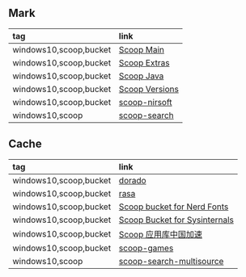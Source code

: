 ## Mark

|tag|link|
|:-|:-|
|windows10,scoop,bucket|[Scoop Main](https://github.com/ScoopInstaller/Main)|
|windows10,scoop,bucket|[Scoop Extras](https://github.com/ScoopInstaller/Extras)|
|windows10,scoop,bucket|[Scoop Java](https://github.com/ScoopInstaller/Java)|
|windows10,scoop,bucket|[Scoop Versions](https://github.com/ScoopInstaller/Versions)|
|windows10,scoop,bucket|[scoop-nirsoft](https://github.com/kodybrown/scoop-nirsoft)|
|windows10,scoop|[scoop-search](https://github.com/shilangyu/scoop-search)|

## Cache

|tag|link|
|:-|:-|
|windows10,scoop,bucket|[dorado](https://github.com/chawyehsu/dorado)|
|windows10,scoop,bucket|[rasa](https://github.com/rasa/scoops)|
|windows10,scoop,bucket|[Scoop bucket for Nerd Fonts](https://github.com/matthewjberger/scoop-nerd-fonts)|
|windows10,scoop,bucket|[Scoop Bucket for Sysinternals](https://github.com/niheaven/scoop-sysinternals)|
|windows10,scoop,bucket|[Scoop 应用库中国加速](https://github.com/duzyn/scoop-cn)|
|windows10,scoop,bucket|[scoop-games](https://github.com/Calinou/scoop-games)|
|windows10,scoop|[scoop-search-multisource](https://github.com/plicit/scoop-search-multisource)|
